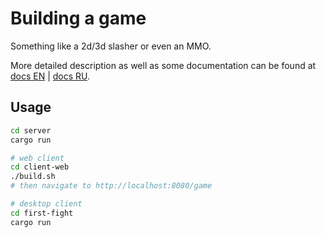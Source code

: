 # Building a game

Something like a 2d/3d slasher or even an MMO.

More detailed description as well as some documentation
can be found at [docs EN](docs/README_EN.md) | [docs RU](docs/README_RU.md).


## Usage

```bash
cd server
cargo run

# web client
cd client-web
./build.sh
# then navigate to http://localhost:8080/game

# desktop client
cd first-fight
cargo run
```
